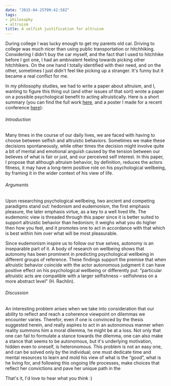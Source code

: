 ```yaml
---
date: "2015-04-25T09:42:58Z"
tags:
- philosophy
- altruism
title: A selfish justification for altruism
---
```


During college I was lucky enough to get my parents old car. Driving to college was much nicer than using public transportation or hitchhiking. Considering I didn't buy the car myself, and the fact that I used to hitchhike before I got one, I had an ambivalent feeling towards picking other hitchhikers. On the one hand I totally identified with their need, and on the other, sometimes I just didn't feel like picking up a stranger. It's funny but it became a real conflict for me. 

In my philosophy studies, we had to write a paper about altruism, and I, wanting to figure this thing out (and other issues of that sort) wrote a paper on a possible psychological benefit to acting altruistically. Here is a short summary (you can find the full work [here](https://www.dropbox.com/s/58gzcezu408nxk0/A%20selfish%20justification%20for%20altruistic%20acts.pdf?dl=0), and a poster I made for a recent conference [here](https://thespoon.ghost.io/a-selfish-justification-for-altruism-poster)):
   
###### Introduction
Many times in the course of our daily lives, we are faced with having to choose between selfish and altruistic behaviors. Sometimes we make these decisions spontaneously, while other times the decision might involve quite a bit of mental and emotional anguish caused by the tension between our believes of what is fair or just, and our perceived self interest. In this paper, I propose that although altruism behavior, by definition, reduces the actors fitness, it may have a long-term positive role on his psychological wellbeing, by framing it in the wider context of his view of life. 

###### Arguments
Upon researching psychological wellbeing, two ancient and competing paradigms stand out: hedonism and eudemonism, the first emphasis pleasure, the later emphasis virtue, as a key to a well lived life. The eudemonic view is threaded through this paper since it is better suited to support altruistic behavior than hedonism; it weighs what you do higher then how you feel, and it promotes one to act in accordance with that which is best within him over what will be most pleasurable. 

Since eudemonism inspire us to follow our true selves, autonomy is an inseparable part of it. A body of research on wellbeing shows that autonomy has been prominent in predicting psychological wellbeing in different groups of reference. These findings support the premise that when altruistic behavior coincide with the actor autonomous judgment it can have positive effect on his psychological wellbeing or differently put: “particular altruistic acts are compatible with a larger selfishness – selfishness on a more abstract level” (H. Rachlin). 

###### Discussion
An interesting problem arises when we take into consideration that our ability to reflect and reach a coherence viewpoint on dilemmas we encounter varies. Therefor, even if one is convinced by the thesis suggested herein, and really aspires to act in an autonomous manner when reality summons him a moral dilemma, he might be at a loss. Not only that one can fail to formulate a stance towards the dilemma, one can also make a stance that seems to be autonomous, but it's underlying motivation, hidden even to oneself, is heteronomous. This problem is not an easy one, and can be solved only by the individual; one must dedicate time and mental resources to learn and mold his view of what is the “good”, what is he living for, and following this ongoing life processes, make choices that reflect her convictions and pave her unique path in the 


That's it, I'd love to hear what you think :)
